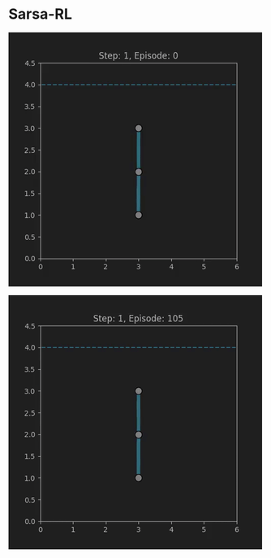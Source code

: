 # Sarsa-RL

![Animation of untrained model](./images/1.gif)

![Animation of trained model](./images/2.gif)
